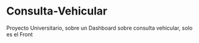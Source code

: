 # Consulta-Vehicular
Proyecto Universitario, sobre un Dashboard sobre consulta vehicular, solo es el Front
